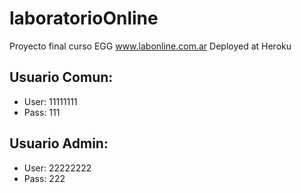# laboratorioOnline
Proyecto final curso EGG
www.labonline.com.ar
Deployed at Heroku

## Usuario Comun:
- User: 11111111
- Pass: 111


## Usuario Admin:
- User: 22222222
- Pass: 222
